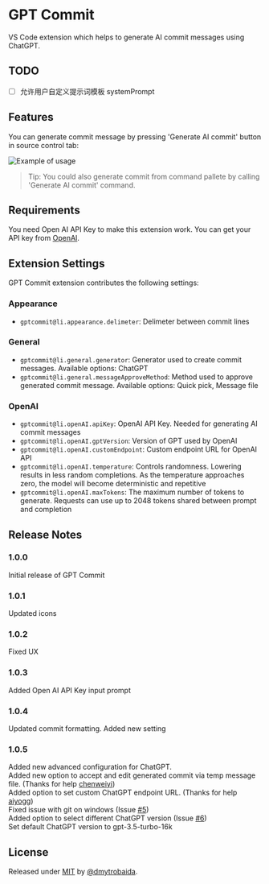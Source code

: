 


# GPT Commit

VS Code extension which helps to generate AI commit messages using ChatGPT.
## TODO 
- [ ] 允许用户自定义提示词模板   systemPrompt


## Features

You can generate commit message by pressing 'Generate AI commit' button in source control tab:

![Example of usage](assets/images/example.gif)

> Tip: You could also generate commit from command pallete by calling 'Generate AI commit' command.

## Requirements

You need Open AI API Key to make this extension work.
You can get your API key from [OpenAI](https://platform.openai.com/account/api-keys).

## Extension Settings

GPT Commit extension contributes the following settings:

### Appearance

- `gptcommit@li.appearance.delimeter`: Delimeter between commit lines

### General

- `gptcommit@li.general.generator`: Generator used to create commit messages. Available options: ChatGPT
- `gptcommit@li.general.messageApproveMethod`: Method used to approve generated commit message. Available options: Quick pick, Message file

### OpenAI

- `gptcommit@li.openAI.apiKey`: OpenAI API Key. Needed for generating AI commit messages
- `gptcommit@li.openAI.gptVersion`: Version of GPT used by OpenAI
- `gptcommit@li.openAI.customEndpoint`: Custom endpoint URL for OpenAI API
- `gptcommit@li.openAI.temperature`: Controls randomness. Lowering results in less random completions. As the temperature approaches zero, the model will become deterministic and repetitive
- `gptcommit@li.openAI.maxTokens`: The maximum number of tokens to generate. Requests can use up to 2048 tokens shared between prompt and completion

## Release Notes

### 1.0.0

Initial release of GPT Commit

### 1.0.1

Updated icons

### 1.0.2

Fixed UX

### 1.0.3

Added Open AI API Key input prompt

### 1.0.4

Updated commit formatting. Added new setting

### 1.0.5

Added new advanced configuration for ChatGPT.\
Added new option to accept and edit generated commit via temp message file. (Thanks for help [chenweiyi](https://github.com/chenweiyi))\
Added option to set custom ChatGPT endpoint URL. (Thanks for help [aiyogg](https://github.com/aiyogg))\
Fixed issue with git on windows (Issue [#5](https://github.com/dmytrobaida/GPTCommitVSCode/issues/5))\
Added option to select different ChatGPT version (Issue [#6](https://github.com/dmytrobaida/GPTCommitVSCode/issues/6))\
Set default ChatGPT version to gpt-3.5-turbo-16k

## License

Released under [MIT](/LICENSE) by [@dmytrobaida](https://github.com/dmytrobaida).
